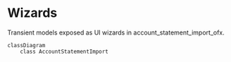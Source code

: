 # Wizards

Transient models exposed as UI wizards in account_statement_import_ofx.

```mermaid
classDiagram
    class AccountStatementImport
```
